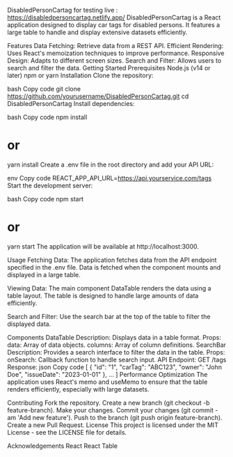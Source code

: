 DisabledPersonCartag for testing live : https://disabledpersoncartag.netlify.app/
DisabledPersonCartag is a React application designed to display car tags for disabled persons. It features a large table to handle and display extensive datasets efficiently.

Features
Data Fetching: Retrieve data from a REST API.
Efficient Rendering: Uses React's memoization techniques to improve performance.
Responsive Design: Adapts to different screen sizes.
Search and Filter: Allows users to search and filter the data.
Getting Started
Prerequisites
Node.js (v14 or later)
npm or yarn
Installation
Clone the repository:

bash
Copy code
git clone https://github.com/yourusername/DisabledPersonCartag.git
cd DisabledPersonCartag
Install dependencies:

bash
Copy code
npm install
# or
yarn install
Create a .env file in the root directory and add your API URL:

env
Copy code
REACT_APP_API_URL=https://api.yourservice.com/tags
Start the development server:

bash
Copy code
npm start
# or
yarn start
The application will be available at http://localhost:3000.

Usage
Fetching Data: The application fetches data from the API endpoint specified in the .env file. Data is fetched when the component mounts and displayed in a large table.

Viewing Data: The main component DataTable renders the data using a table layout. The table is designed to handle large amounts of data efficiently.

Search and Filter: Use the search bar at the top of the table to filter the displayed data.

Components
DataTable
Description: Displays data in a table format.
Props:
data: Array of data objects.
columns: Array of column definitions.
SearchBar
Description: Provides a search interface to filter the data in the table.
Props:
onSearch: Callback function to handle search input.
API
Endpoint: GET /tags
Response:
json
Copy code
[
  {
    "id": "1",
    "carTag": "ABC123",
    "owner": "John Doe",
    "issueDate": "2023-01-01"
  },
  ...
]
Performance Optimization
The application uses React's memo and useMemo to ensure that the table renders efficiently, especially with large datasets.

Contributing
Fork the repository.
Create a new branch (git checkout -b feature-branch).
Make your changes.
Commit your changes (git commit -am 'Add new feature').
Push to the branch (git push origin feature-branch).
Create a new Pull Request.
License
This project is licensed under the MIT License - see the LICENSE file for details.

Acknowledgements
React
React Table
